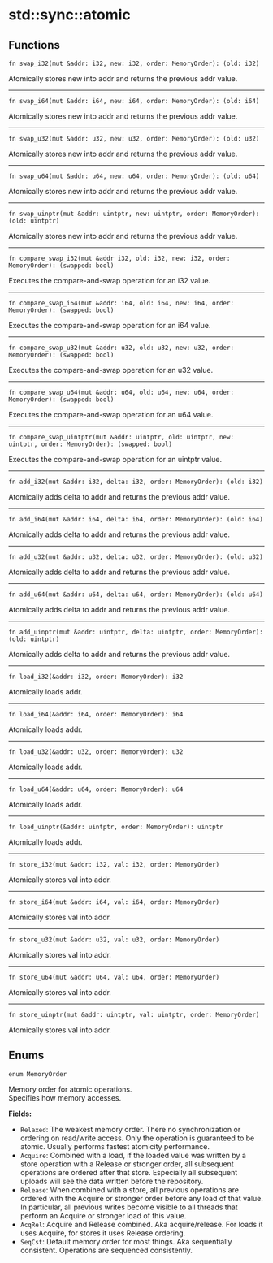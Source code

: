 # std::sync::atomic
## Functions
```jule
fn swap_i32(mut &addr: i32, new: i32, order: MemoryOrder): (old: i32)
```
Atomically stores new into addr and returns the previous addr value.

---

```jule
fn swap_i64(mut &addr: i64, new: i64, order: MemoryOrder): (old: i64)
```
Atomically stores new into addr and returns the previous addr value.

---

```jule
fn swap_u32(mut &addr: u32, new: u32, order: MemoryOrder): (old: u32)
```
Atomically stores new into addr and returns the previous addr value.

---

```jule
fn swap_u64(mut &addr: u64, new: u64, order: MemoryOrder): (old: u64)
```
Atomically stores new into addr and returns the previous addr value.

---

```jule
fn swap_uinptr(mut &addr: uintptr, new: uintptr, order: MemoryOrder): (old: uintptr)
```
Atomically stores new into addr and returns the previous addr value.

---

```jule
fn compare_swap_i32(mut &addr i32, old: i32, new: i32, order: MemoryOrder): (swapped: bool)
```
Executes the compare-and-swap operation for an i32 value.

---

```jule
fn compare_swap_i64(mut &addr: i64, old: i64, new: i64, order: MemoryOrder): (swapped: bool)
```
Executes the compare-and-swap operation for an i64 value.

---

```jule
fn compare_swap_u32(mut &addr: u32, old: u32, new: u32, order: MemoryOrder): (swapped: bool)
```
Executes the compare-and-swap operation for an u32 value.

---

```jule
fn compare_swap_u64(mut &addr: u64, old: u64, new: u64, order: MemoryOrder): (swapped: bool)
```
Executes the compare-and-swap operation for an u64 value.

---

```jule
fn compare_swap_uintptr(mut &addr: uintptr, old: uintptr, new: uintptr, order: MemoryOrder): (swapped: bool)
```
Executes the compare-and-swap operation for an uintptr value.

---

```jule
fn add_i32(mut &addr: i32, delta: i32, order: MemoryOrder): (old: i32)
```
Atomically adds delta to addr and returns the previous addr value.

---

```jule
fn add_i64(mut &addr: i64, delta: i64, order: MemoryOrder): (old: i64)
```
Atomically adds delta to addr and returns the previous addr value.

---

```jule
fn add_u32(mut &addr: u32, delta: u32, order: MemoryOrder): (old: u32)
```
Atomically adds delta to addr and returns the previous addr value.

---

```jule
fn add_u64(mut &addr: u64, delta: u64, order: MemoryOrder): (old: u64)
```
Atomically adds delta to addr and returns the previous addr value.

---

```jule
fn add_uinptr(mut &addr: uintptr, delta: uintptr, order: MemoryOrder): (old: uintptr)
```
Atomically adds delta to addr and returns the previous addr value.

---

```jule
fn load_i32(&addr: i32, order: MemoryOrder): i32
```
Atomically loads addr.

---

```jule
fn load_i64(&addr: i64, order: MemoryOrder): i64
```
Atomically loads addr.

---

```jule
fn load_u32(&addr: u32, order: MemoryOrder): u32
```
Atomically loads addr.

---

```jule
fn load_u64(&addr: u64, order: MemoryOrder): u64
```
Atomically loads addr.

---

```jule
fn load_uinptr(&addr: uintptr, order: MemoryOrder): uintptr
```
Atomically loads addr.

---

```jule
fn store_i32(mut &addr: i32, val: i32, order: MemoryOrder)
```
Atomically stores val into addr.

---

```jule
fn store_i64(mut &addr: i64, val: i64, order: MemoryOrder)
```
Atomically stores val into addr.

---

```jule
fn store_u32(mut &addr: u32, val: u32, order: MemoryOrder)
```
Atomically stores val into addr.

---

```jule
fn store_u64(mut &addr: u64, val: u64, order: MemoryOrder)
```
Atomically stores val into addr.

---

```jule
fn store_uinptr(mut &addr: uintptr, val: uintptr, order: MemoryOrder)
```
Atomically stores val into addr.

## Enums
`enum MemoryOrder`

Memory order for atomic operations. \
Specifies how memory accesses.

**Fields:**
- `Relaxed`:  The weakest memory order. There no synchronization or ordering on read/write access. Only the operation is guaranteed to be atomic. Usually performs fastest atomicity performance.
- `Acquire`: Combined with a load, if the loaded value was written by a store operation with a Release or stronger order, all subsequent operations are ordered after that store. Especially all subsequent uploads will see the data written before the repository.
- `Release`: When combined with a store, all previous operations are ordered with the Acquire or stronger order before any load of that value. In particular, all previous writes become visible to all threads that perform an Acquire or stronger load of this value.
- `AcqRel`: Acquire and Release combined. Aka acquire/release. For loads it uses Acquire, for stores it uses Release ordering.
- `SeqCst`: Default memory order for most things. Aka sequentially consistent. Operations are sequenced consistently.
